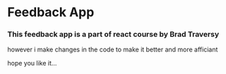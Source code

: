 # Feedback App 
### This feedback app is a part of react course by Brad Traversy
however i make changes in the code to make it better and more afficiant

hope you like it...
